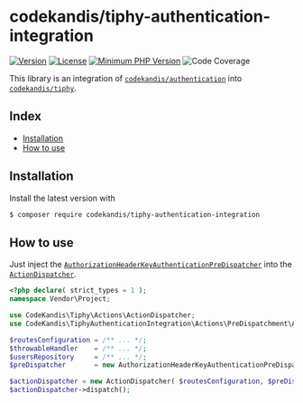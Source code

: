 # codekandis/tiphy-authentication-integration

[![Version][xtlink-version-badge]][srclink-changelog]
[![License][xtlink-license-badge]][srclink-license]
[![Minimum PHP Version][xtlink-php-version-badge]][xtlink-php-net]
![Code Coverage][xtlink-code-coverage-badge]

This library is an integration of [`codekandis/authentication`][xtlink-github-codekandis-authentication] into [`codekandis/tiphy`][xtlink-github-codekandis-tiphy].

## Index

* [Installation](#installation)
* [How to use](#how-to-use)

## Installation

Install the latest version with

```bash
$ composer require codekandis/tiphy-authentication-integration
```

## How to use

Just inject the [`AuthorizationHeaderKeyAuthenticationPreDispatcher`][srclink-authorization-header-key-authentication-pre-dispatcher] into the [`ActionDispatcher`][xtlink-github-codekandis-tiphy-action-dispatcher].

```php
<?php declare( strict_types = 1 );
namespace Vendor\Project;

use CodeKandis\Tiphy\Actions\ActionDispatcher;
use CodeKandis\TiphyAuthenticationIntegration\Actions\PreDispatchment\Api\AuthorizationHeaderKeyAuthenticationPreDispatcher;

$routesConfiguration = /** ... */;
$throwableHandler    = /** ... */;
$usersRepository     = /** ... */;
$preDispatcher       = new AuthorizationHeaderKeyAuthenticationPreDispatcher( $usersRepository );

$actionDispatcher = new ActionDispatcher( $routesConfiguration, $preDispatcher, $throwableHandler );
$actionDispatcher->dispatch();
```


[xtlink-version-badge]: https://img.shields.io/badge/version-0.8.2-blue.svg
[xtlink-license-badge]: https://img.shields.io/badge/license-MIT-yellow.svg
[xtlink-php-version-badge]: https://img.shields.io/badge/php-%3E%3D%207.4-8892BF.svg
[xtlink-code-coverage-badge]: https://img.shields.io/badge/coverage-0%25-red.svg
[xtlink-php-net]: https://php.net
[xtlink-github-codekandis-authentication]: https://github.com/codekandis/authentication
[xtlink-github-codekandis-tiphy]: https://github.com/codekandis/tiphy
[xtlink-github-codekandis-tiphy-action-dispatcher]: https://github.com/codekandis/tiphy/blob/master/src/Actions/ActionDispatcher.php

[srclink-changelog]: ./CHANGELOG.md
[srclink-license]: ./LICENSE
[srclink-authorization-header-key-authentication-pre-dispatcher]: ./src/Actions/PreDispatchment/Api/AuthorizationHeaderKeyAuthenticationPreDispatcher.php
